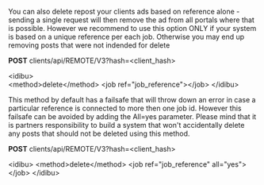 You can also delete repost your clients ads based on reference alone - sending a single request will then remove the ad from all portals where that is possible. However we recommend to use this option ONLY if your system is based on a unique reference per each job. Otherwise you may end up removing posts that were not indended for delete

**POST** clients/api/REMOTE/V3?hash=&lt;client_hash&gt;
 
&lt;idibu&gt;<br>
 &lt;method&gt;delete&lt;/method&gt;
 &lt;job ref=&quot;job_reference&quot;&gt;&lt;/job&gt;
&lt;/idibu&gt;

This method by default has a failsafe that will throw down an error in case a particular reference is connected to more then one job id. However this failsafe can be avoided by adding the All=yes parameter. Please mind that it is partners responsibility to build a system that won't accidentally delete any posts that should not be deleted using this method.

**POST** clients/api/REMOTE/V3?hash=&lt;client_hash&gt;

&lt;idibu&gt;
 &lt;method&gt;delete&lt;/method&gt;
 &lt;job ref=&quot;job_reference&quot; all=&quot;yes&quot;&gt;&lt;/job&gt;
&lt;/idibu&gt;
